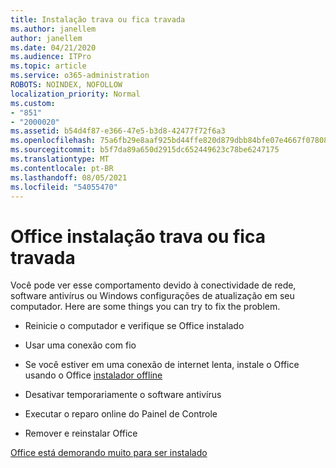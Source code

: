 ```yaml
---
title: Instalação trava ou fica travada
ms.author: janellem
author: janellem
ms.date: 04/21/2020
ms.audience: ITPro
ms.topic: article
ms.service: o365-administration
ROBOTS: NOINDEX, NOFOLLOW
localization_priority: Normal
ms.custom:
- "851"
- "2000020"
ms.assetid: b54d4f87-e366-47e5-b3d8-42477f72f6a3
ms.openlocfilehash: 75a6fb29e8aaf925bd44ffe820d879dbb84bfe07e4667f07808b610b5ab162fb
ms.sourcegitcommit: b5f7da89a650d2915dc652449623c78be6247175
ms.translationtype: MT
ms.contentlocale: pt-BR
ms.lasthandoff: 08/05/2021
ms.locfileid: "54055470"
---
```

# <a name="office-installation-hangs-or-gets-stuck"></a>Office instalação trava ou fica travada

Você pode ver esse comportamento devido à conectividade de rede, software antivírus ou Windows configurações de atualização em seu computador. Here are some things you can try to fix the problem.
  
- Reinicie o computador e verifique se Office instalado

- Usar uma conexão com fio

- Se você estiver em uma conexão de internet lenta, instale o Office usando o Office [instalador offline](https://support.office.com/article/f0a85fe7-118f-41cb-a791-d59cef96ad1c?wt.mc_id=Alchemy_ClientDIA)

- Desativar temporariamente o software antivírus

- Executar o reparo online do Painel de Controle

- Remover e reinstalar Office

[Office está demorando muito para ser instalado](https://support.office.com/article/0f09f357-3fef-42a6-b8aa-cef4c6c44bdf?wt.mc_id=Alchemy_ClientDIA)
  